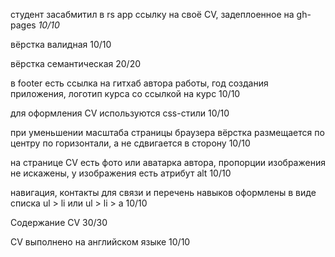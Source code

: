 студент засабмитил в rs app ссылку на своё CV, задеплоенное на gh-pages *10/10*

вёрстка валидная 10/10

вёрстка семантическая 20/20

в footer есть ссылка на гитхаб автора работы, год создания приложения, логотип курса со ссылкой на курс 10/10

для оформления СV используются css-стили 10/10

при уменьшении масштаба страницы браузера вёрстка размещается по центру по горизонтали, а не сдвигается в сторону 10/10

на странице СV есть фото или аватарка автора, пропорции изображения не искажены, у изображения есть атрибут alt 10/10

навигация, контакты для связи и перечень навыков оформлены в виде списка ul > li или ul > li > a 10/10

Содержание CV 30/30

CV выполнено на английском языке 10/10
